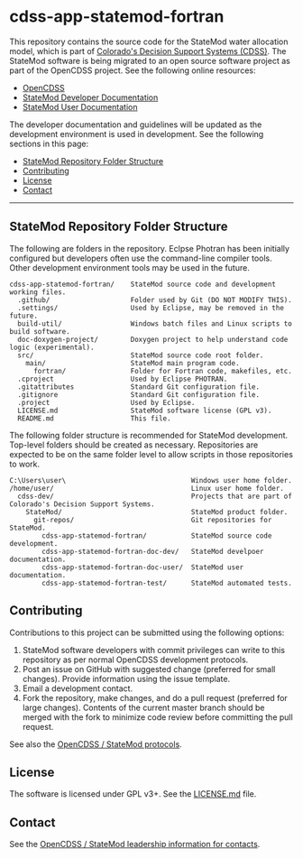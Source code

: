 # cdss-app-statemod-fortran #

This repository contains the source code for the StateMod water allocation model,
which is part of [Colorado's Decision Support Systems (CDSS)](https://www.colorado.gov/cdss).
The StateMod software is being migrated to an open source software project as part of the OpenCDSS project.
See the following online resources:

* [OpenCDSS](http://learn.openwaterfoundation.org/cdss-learn-statemod-dev/)
* [StateMod Developer Documentation](http://learn.openwaterfoundation.org/cdss-app-statemod-fortran-doc-dev/)
* [StateMod User Documentation](http://learn.openwaterfoundation.org/cdss-app-statemod-fortran-doc-user/)

The developer documentation and guidelines will be updated as the development environment is used in development.  See the following sections in this page:

* [StateMod Repository Folder Structure](#statemod-repository-folder-structure)
* [Contributing](#contributing)
* [License](#license)
* [Contact](#contact)

-----

## StateMod Repository Folder Structure ##

The following are folders in the repository.  Eclpse Photran has been initially configured but developers often use the command-line compiler tools.  Other development environment tools may be used in the future.

```
cdss-app-statemod-fortran/    StateMod source code and development working files.
  .github/                    Folder used by Git (DO NOT MODIFY THIS).
  .settings/                  Used by Eclipse, may be removed in the future.
  build-util/                 Windows batch files and Linux scripts to build software.
  doc-doxygen-project/        Doxygen project to help understand code logic (experimental).
  src/                        StateMod source code root folder.
    main/                     StateMod main program code.
      fortran/                Folder for Fortran code, makefiles, etc.
  .cproject                   Used by Eclipse PHOTRAN.
  .gitattributes              Standard Git configuration file.
  .gitignore                  Standard Git configuration file.
  .project                    Used by Eclipse.
  LICENSE.md                  StateMod software license (GPL v3).
  README.md                   This file.
```

The following folder structure is recommended for StateMod development.
Top-level folders should be created as necessary.
Repositories are expected to be on the same folder level to allow scripts in those repositories to work.

```
C:\Users\user\                               Windows user home folder.
/home/user/                                  Linux user home folder.
  cdss-dev/                                  Projects that are part of Colorado's Decision Support Systems.
    StateMod/                                StateMod product folder.
      git-repos/                             Git repositories for StateMod.
        cdss-app-statemod-fortran/           StateMod source code development.
        cdss-app-statemod-fortran-doc-dev/   StateMod develpoer documentation.
        cdss-app-statemod-fortran-doc-user/  StateMod user documentation.
        cdss-app-statemod-fortran-test/      StateMod automated tests.
```

## Contributing ##

Contributions to this project can be submitted using the following options:

1. StateMod software developers with commit privileges can write to this repository
as per normal OpenCDSS development protocols.
2. Post an issue on GitHub with suggested change (preferred for small changes).  Provide information using the issue template.
3. Email a development contact.
4. Fork the repository, make changes, and do a pull request (preferred for large changes).
Contents of the current master branch should be merged with the fork to minimize
code review before committing the pull request.

See also the [OpenCDSS / StateMod protocols](http://learn.openwaterfoundation.org/cdss-website-opencdss/statemod/statemod/).

## License ##

The software is licensed under GPL v3+.  See the [LICENSE.md](LICENSE.md) file.

## Contact ##

See the [OpenCDSS / StateMod leadership information for contacts](http://learn.openwaterfoundation.org/cdss-website-opencdss/statemod/statemod/#product-leadership).
